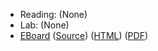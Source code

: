 * Reading: (None)
* Lab: (None)
* [EBoard](../eboards/19.md) 
  ([Source](../eboards/19.md))
  ([HTML](../eboards/19.html))
  ([PDF](../eboards/19.pdf))
